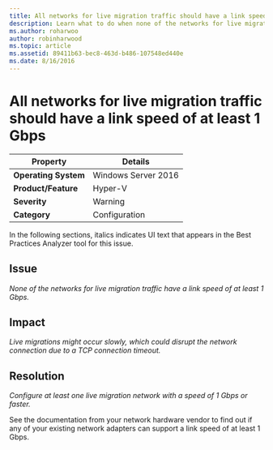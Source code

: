 ```yaml
---
title: All networks for live migration traffic should have a link speed of at least 1 Gbps
description: Learn what to do when none of the networks for live migration traffic have a link speed of at least 1 Gbps.
ms.author: roharwoo
author: robinharwood
ms.topic: article
ms.assetid: 89411b63-bec8-463d-b486-107548ed440e
ms.date: 8/16/2016
---
```

# All networks for live migration traffic should have a link speed of at least 1 Gbps

|Property|Details|
|-|-|
|**Operating System**|Windows Server 2016|
|**Product/Feature**|Hyper-V|
|**Severity**|Warning|
|**Category**|Configuration|

In the following sections, italics indicates UI text that appears in the Best Practices Analyzer tool for this issue.

## Issue
*None of the networks for live migration traffic have a link speed of at least 1 Gbps.*

## Impact
*Live migrations might occur slowly, which could disrupt the network connection due to a TCP connection timeout.*

## Resolution
*Configure at least one live migration network with a speed of 1 Gbps or faster.*

See the documentation from your network hardware vendor to find out if any of your existing network adapters can support a link speed of at least 1 Gbps.




